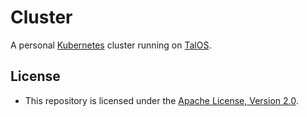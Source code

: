# Cluster

A personal [Kubernetes](https://kubernetes.io/) cluster running on [TalOS](https://www.talos.dev/).



## License

- This repository is licensed under the [Apache License, Version 2.0](https://github.com/barnes-c/cluster/blob/master/LICENSE).
